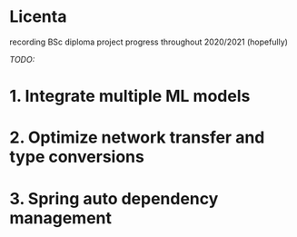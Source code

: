 # Licenta
recording BSc diploma project progress throughout 2020/2021 (hopefully)

*TODO:*

# 1. Integrate multiple ML models

# 2. Optimize network transfer and type conversions

# 3. Spring auto dependency management